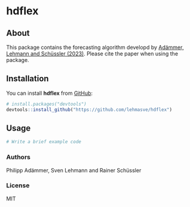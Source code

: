 
<!-- README.md is generated from README.Rmd. Please edit that file -->

# **hdflex**

## About

This package contains the forecasting algorithm developd by [Adämmer,
Lehmann and Schüssler
(2023)](https://www.researchgate.net/publication/367531209_Local_Predictability_in_High_Dimensions).
Please cite the paper when using the package.

## Installation

You can install **hdflex** from
[GitHub](https://github.com/lehmasve/hdflex):

``` r
# install.packages("devtools")
devtools::install_github("https://github.com/lehmasve/hdflex")
```

## Usage

``` r
# Write a brief example code
```

### Authors

Philipp Adämmer, Sven Lehmann and Rainer Schüssler

### License

MIT
